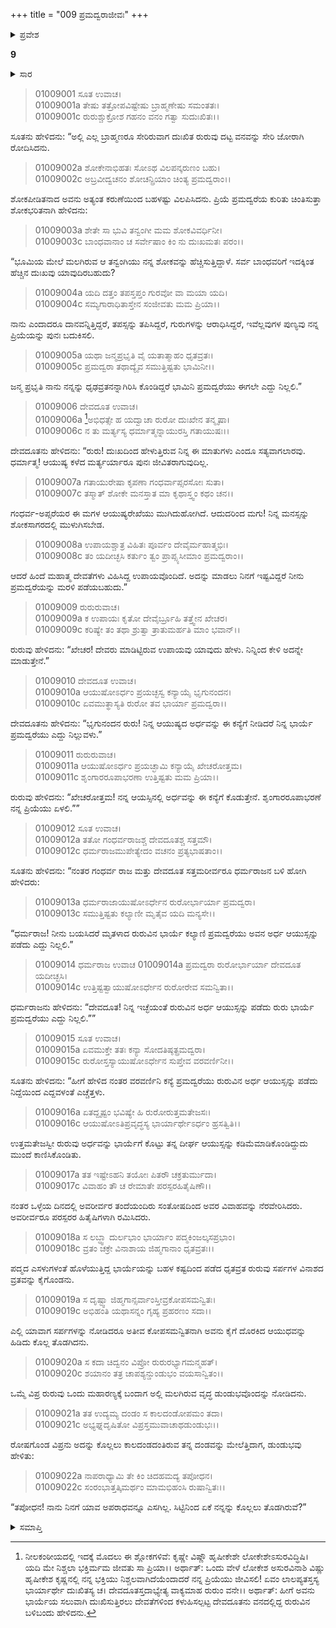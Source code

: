+++
title = "009 ಪ್ರಮದ್ವರಾಜೀವಃ"
+++

<details><summary>ಪ್ರವೇಶ</summary>


।।   ಓಂ ಓಂ ನಮೋ ನಾರಾಯಣಾಯ।।   ಶ್ರೀ ವೇದವ್ಯಾಸಾಯ ನಮಃ ।।
ಶ್ರೀ ಕೃಷ್ಣದ್ವೈಪಾಯನ ವೇದವ್ಯಾಸ ವಿರಚಿತ
ಶ್ರೀ ಮಹಾಭಾರತ
ಆದಿ ಪರ್ವ
ಪೌಲೋಮ ಪರ್ವ
</details>

**9**
<details><summary>ಸಾರ</summary>

ರುರುವಿನ ಅರ್ಧ ಆಯುಷ್ಯದಿಂದ ಪ್ರಮದ್ವತಿಗೆ ಪುನರ್ಜೀವನ, ರುರುವು ಕಂಡಲ್ಲಿ ಹಾವುಗಳನ್ನು ಕೊಲ್ಲುವ ಪ್ರತಿಜ್ಞೆ ಕೈಗೊಳ್ಳುವುದು (1-15). ಒಮ್ಮೆ ಹಾವೆಂದು ಹೊಡೆದಾಗ ಡುಂಡುಭವು ವಿರೋಧಿಸುವುದು (16-20).

</details>

> 01009001 ಸೂತ ಉವಾಚ।  
01009001a ತೇಷು ತತ್ರೋಪವಿಷ್ಟೇಷು ಬ್ರಾಹ್ಮಣೇಷು ಸಮಂತತಃ।  
01009001c ರುರುಶ್ಚುಕ್ರೋಶ ಗಹನಂ ವನಂ ಗತ್ವಾ ಸುದುಃಖಿತಃ।।

ಸೂತನು ಹೇಳಿದನು: “ಅಲ್ಲಿ ಎಲ್ಲ ಬ್ರಾಹ್ಮಣರೂ ಸೇರಿರುವಾಗ ದುಃಖಿತ ರುರುವು ದಟ್ಟ ವನವನ್ನು ಸೇರಿ ಜೋರಾಗಿ ರೋದಿಸಿದನು.

> 01009002a ಶೋಕೇನಾಭಿಹತಃ ಸೋಽಥ ವಿಲಪನ್ಕರುಣಂ ಬಹು।  
01009002c ಅಬ್ರವೀದ್ವಚನಂ ಶೋಚನ್ಪ್ರಿಯಾಂ ಚಿಂತ್ಯ ಪ್ರಮದ್ವರಾಂ।।

ಶೋಕಪೀಡಿತನಾದ ಅವನು ಅತ್ಯಂತ ಕರುಣೆಯಿಂದ ಬಹಳಷ್ಟು ವಿಲಪಿಸಿದನು. ಪ್ರಿಯೆ ಪ್ರಮದ್ವರೆಯ ಕುರಿತು ಚಿಂತಿಸುತ್ತಾ ಶೋಕಭರಿತನಾಗಿ ಹೇಳಿದನು:

> 01009003a ಶೇತೇ ಸಾ ಭುವಿ ತನ್ವಂಗೀ ಮಮ ಶೋಕವಿವರ್ಧಿನೀ।   
01009003c ಬಾಂಧವಾನಾಂ ಚ ಸರ್ವೇಷಾಂ ಕಿಂ ನು ದುಃಖಮತಃ ಪರಂ।।

“ಭೂಮಿಯ ಮೇಲೆ ಮಲಗಿರುವ ಆ ತನ್ವಂಗಿಯು ನನ್ನ ಶೋಕವನ್ನು ಹೆಚ್ಚಿಸುತ್ತಿದ್ದಾಳೆ. ಸರ್ವ ಬಾಂಧವರಿಗೆ ಇದಕ್ಕಿಂತ ಹೆಚ್ಚಿನ ದುಃಖವು ಯಾವುದಿರಬಹುದು?

> 01009004a ಯದಿ ದತ್ತಂ ತಪಸ್ತಪ್ತಂ ಗುರವೋ ವಾ ಮಯಾ ಯದಿ।  
01009004c ಸಮ್ಯಗಾರಾಧಿತಾಸ್ತೇನ ಸಂಜೀವತು ಮಮ ಪ್ರಿಯಾ।।

ನಾನು ಎಂದಾದರೂ ದಾನವನ್ನಿತ್ತಿದ್ದರೆ, ತಪಸ್ಸನ್ನು ತಪಿಸಿದ್ದರೆ, ಗುರುಗಳನ್ನು ಆರಾಧಿಸಿದ್ದರೆ, ಇವೆಲ್ಲವುಗಳ ಪುಣ್ಯವು ನನ್ನ ಪ್ರಿಯೆಯನ್ನು ಪುನಃ ಬದುಕಿಸಲಿ.

> 01009005a ಯಥಾ ಜನ್ಮಪ್ರಭೃತಿ ವೈ ಯತಾತ್ಮಾಹಂ ಧೃತವ್ರತಃ।  
01009005c ಪ್ರಮದ್ವರಾ ತಥಾದ್ಯೈವ ಸಮುತ್ತಿಷ್ಟತು ಭಾಮಿನೀ।।

ಜನ್ಮ ಪ್ರಭೃತಿ ನಾನು ನನ್ನನ್ನು ಧೃಢವ್ರತನನ್ನಾಗಿರಿಸಿ ಕೊಂಡಿದ್ದರೆ ಭಾಮಿನಿ ಪ್ರಮದ್ವರೆಯು ಈಗಲೇ ಎದ್ದು ನಿಲ್ಲಲಿ.”

> 01009006 ದೇವದೂತ ಉವಾಚ।  
01009006a [^1]ಅಭಿಧತ್ಸೇ ಹ ಯದ್ವಾಚಾ ರುರೋ ದುಃಖೇನ ತನ್ಮೃಷಾ।  
01009006c ನ ತು ಮರ್ತ್ಯಸ್ಯ ಧರ್ಮಾತ್ಮನ್ನಾಯುರಸ್ತಿ ಗತಾಯುಷಃ।।

ದೇವದೂತನು ಹೇಳಿದನು: “ರುರು! ದುಃಖದಿಂದ ಹೇಳುತ್ತಿರುವ ನಿನ್ನ ಈ ಮಾತುಗಳು ಎಂದೂ ಸತ್ಯವಾಗಲಾರವು. ಧರ್ಮಾತ್ಮ! ಆಯುಷ್ಯ ಕಳೆದ ಮರ್ತ್ಯರ್ಯಾರೂ ಪುನಃ ಜೀವಿತರಾಗುವುದಿಲ್ಲ.

> 01009007a ಗತಾಯುರೇಷಾ ಕೃಪಣಾ ಗಂಧರ್ವಾಪ್ಸರಸೋಃ ಸುತಾ।   
01009007c ತಸ್ಮಾತ್ ಶೋಕೇ ಮನಸ್ತಾತ ಮಾ ಕೃಥಾಸ್ತ್ವಂ ಕಥಂ ಚನ।।

ಗಂಧರ್ವ-ಅಪ್ಸರೆಯರ ಈ ಮಗಳ ಆಯುಷ್ಯರೇಖೆಯು ಮುಗಿದುಹೋಗಿದೆ. ಆದುದರಿಂದ ಮಗು! ನಿನ್ನ ಮನಸ್ಸನ್ನು ಶೋಕಸಾಗರದಲ್ಲಿ ಮುಳುಗಿಸಬೇಡ.

> 01009008a ಉಪಾಯಶ್ಚಾತ್ರ ವಿಹಿತಃ ಪೂರ್ವಂ ದೇವೈರ್ಮಹಾತ್ಮಭಿಃ।  
01009008c ತಂ ಯದೀಚ್ಛಸಿ ಕರ್ತುಂ ತ್ವಂ ಪ್ರಾಪ್ಸ್ಯಸೀಮಾಂ ಪ್ರಮದ್ವರಾಂ।।

ಆದರೆ ಹಿಂದೆ ಮಹಾತ್ಮ ದೇವತೆಗಳು ವಿಹಿಸಿದ್ದ ಉಪಾಯವೊಂದಿದೆ. ಅದನ್ನು ಮಾಡಲು ನಿನಗೆ ಇಷ್ಟವಿದ್ದರೆ ನೀನು ಪ್ರಮದ್ವರೆಯನ್ನು ಮರಳಿ ಪಡೆಯಬಹುದು.”

> 01009009 ರುರುರುವಾಚ।  
01009009a ಕ ಉಪಾಯಃ ಕೃತೋ ದೇವೈರ್ಬ್ರೂಹಿ ತತ್ತ್ವೇನ ಖೇಚರ।  
01009009c ಕರಿಷ್ಯೇ ತಂ ತಥಾ ಶ್ರುತ್ವಾ ತ್ರಾತುಮರ್ಹತಿ ಮಾಂ ಭವಾನ್।।

ರುರುವು ಹೇಳಿದನು: “ಖೇಚರ! ದೇವರು ಮಾಡಿಟ್ಟಿರುವ ಉಪಾಯವು ಯಾವುದು ಹೇಳು. ನಿನ್ನಿಂದ ಕೇಳಿ ಅದನ್ನೇ ಮಾಡುತ್ತೇನೆ.”

> 01009010 ದೇವದೂತ ಉವಾಚ।  
01009010a ಆಯುಷೋಽರ್ಧಂ ಪ್ರಯಚ್ಛಸ್ವ ಕನ್ಯಾಯೈ ಭೃಗುನಂದನ।   
01009010c ಏವಮುತ್ಥಾಸ್ಯತಿ ರುರೋ ತವ ಭಾರ್ಯಾ ಪ್ರಮದ್ವರಾ।।

ದೇವದೂತನು ಹೇಳಿದನು: “ಭೃಗುನಂದನ ರುರು! ನಿನ್ನ ಆಯುಷ್ಯದ ಅರ್ಧವನ್ನು ಈ ಕನ್ಯೆಗೆ ನೀಡಿದರೆ ನಿನ್ನ ಭಾರ್ಯೆ ಪ್ರಮದ್ವರೆಯು ಎದ್ದು ನಿಲ್ಲುವಳು.”

> 01009011 ರುರುರುವಾಚ।  
01009011a ಆಯುಷೋಽರ್ಧಂ ಪ್ರಯಚ್ಛಾಮಿ ಕನ್ಯಾಯೈ ಖೇಚರೋತ್ತಮ।  
01009011c ಶೃಂಗಾರರೂಪಾಭರಣಾ ಉತ್ತಿಷ್ಟತು ಮಮ ಪ್ರಿಯಾ।।

ರುರುವು ಹೇಳಿದನು: “ಖೇಚರೋತ್ತಮ! ನನ್ನ ಆಯಸ್ಸಿನಲ್ಲಿ ಅರ್ಧವನ್ನು ಈ ಕನ್ಯೆಗೆ ಕೊಡುತ್ತೇನೆ. ಶೃಂಗಾರರೂಪಾಭರಣೆ ನನ್ನ ಪ್ರಿಯೆಯು ಏಳಲಿ.””

> 01009012 ಸೂತ ಉವಾಚ।  
01009012a ತತೋ ಗಂಧರ್ವರಾಜಶ್ಚ ದೇವದೂತಶ್ಚ ಸತ್ತಮೌ।  
01009012c ಧರ್ಮರಾಜಮುಪೇತ್ಯೇದಂ ವಚನಂ ಪ್ರತ್ಯಭಾಷತಾಂ।।

ಸೂತನು ಹೇಳಿದನು: “ನಂತರ ಗಂಧರ್ವ ರಾಜ ಮತ್ತು ದೇವದೂತ ಸತ್ತಮರೀರ್ವರೂ ಧರ್ಮರಾಜನ ಬಳಿ ಹೋಗಿ ಹೇಳಿದರು:

> 01009013a ಧರ್ಮರಾಜಾಯುಷೋಽರ್ಧೇನ ರುರೋರ್ಭಾರ್ಯಾ ಪ್ರಮದ್ವರಾ।  
01009013c ಸಮುತ್ತಿಷ್ಟತು ಕಲ್ಯಾಣೀ ಮೃತೈವ ಯದಿ ಮನ್ಯಸೇ।।

“ಧರ್ಮರಾಜ! ನೀನು ಬಯಸಿದರೆ ಮೃತಳಾದ ರುರುವಿನ ಭಾರ್ಯೆ ಕಲ್ಯಾಣಿ ಪ್ರಮದ್ವರೆಯು ಅವನ ಅರ್ಧ ಆಯುಸ್ಸನ್ನು ಪಡೆದು ಎದ್ದು ನಿಲ್ಲಲಿ.”

> 01009014 ಧರ್ಮರಾಜ ಉವಾಚ
01009014a ಪ್ರಮದ್ವರಾ ರುರೋರ್ಭಾರ್ಯಾ ದೇವದೂತ ಯದೀಚ್ಛಸಿ।   
01009014c ಉತ್ತಿಷ್ಟತ್ವಾಯುಷೋಽರ್ಧೇನ ರುರೋರೇವ ಸಮನ್ವಿತಾ।।

ಧರ್ಮರಾಜನು ಹೇಳಿದನು: “ದೇವದೂತ! ನಿನ್ನ ಇಚ್ಛೆಯಂತೆ ರುರುವಿನ ಅರ್ಧ ಆಯುಸ್ಸನ್ನು ಪಡೆದು ರುರು ಭಾರ್ಯೆ ಪ್ರಮದ್ವರೆಯು ಎದ್ದು ನಿಲ್ಲಲಿ.””

> 01009015 ಸೂತ ಉವಾಚ।  
01009015a ಏವಮುಕ್ತೇ ತತಃ ಕನ್ಯಾ ಸೋದತಿಷ್ಠತ್ಪ್ರಮದ್ವರಾ।  
01009015c ರುರೋಸ್ತಸ್ಯಾಯುಷೋಽರ್ಧೇನ ಸುಪ್ತೇವ ವರವರ್ಣಿನೀ।।

ಸೂತನು ಹೇಳಿದನು: “ಹೀಗೆ ಹೇಳಿದ ನಂತರ ವರವರ್ಣಿನಿ ಕನ್ಯೆ ಪ್ರಮದ್ವರೆಯು ರುರುವಿನ ಅರ್ಧ ಆಯುಸ್ಸನ್ನು ಪಡೆದು ನಿದ್ದೆಯಿಂದ ಎದ್ದವಳಂತೆ ಎಚ್ಚೆತ್ತಳು.

> 01009016a ಏತದ್ದೃಷ್ಟಂ ಭವಿಷ್ಯೇ ಹಿ ರುರೋರುತ್ತಮತೇಜಸಃ।  
01009016c ಆಯುಷೋಽತಿಪ್ರವೃದ್ಧಸ್ಯ ಭಾರ್ಯಾರ್ಥೇಽರ್ಧಂ ಹ್ರಸತ್ವಿತಿ।।

ಉತ್ತಮತೇಜಸ್ವೀ ರುರುವು ಅರ್ಧವನ್ನು ಭಾರ್ಯೆಗೆ ಕೊಟ್ಟು ತನ್ನ ದೀರ್ಘ ಆಯುಸ್ಸನ್ನು ಕಡಿಮೆಮಾಡಿಕೊಂಡಿದ್ದುದು ಮುಂದೆ ಕಾಣಿಸಿಕೊಂಡಿತು.

> 01009017a ತತ ಇಷ್ಟೇಽಹನಿ ತಯೋಃ ಪಿತರೌ ಚಕ್ರತುರ್ಮುದಾ।  
01009017c ವಿವಾಹಂ ತೌ ಚ ರೇಮಾತೇ ಪರಸ್ಪರಹಿತೈಷಿಣೌ।।

ನಂತರ ಒಳ್ಳೆಯ ದಿನದಲ್ಲಿ ಅವರೀರ್ವರ ತಂದೆಯಂದಿರು ಸಂತೋಷದಿಂದ ಅವರ ವಿವಾಹವನ್ನು ನೆರವೇರಿಸಿದರು. ಅವರೀರ್ವರೂ ಪರಸ್ಪರರ ಹಿತೈಷಿಗಳಾಗಿ ರಮಿಸಿದರು.

> 01009018a ಸ ಲಬ್ಧ್ವಾ ದುರ್ಲಭಾಂ ಭಾರ್ಯಾಂ ಪದ್ಮಕಿಂಜಲ್ಕಸಪ್ರಭಾಂ।  
01009018c ವ್ರತಂ ಚಕ್ರೇ ವಿನಾಶಾಯ ಜಿಹ್ಮಗಾನಾಂ ಧೃತವ್ರತಃ।।

ಪದ್ಮದ ಎಸಳುಗಳಂತೆ ಹೊಳೆಯುತ್ತಿದ್ದ ಭಾರ್ಯೆಯನ್ನು ಬಹಳ ಕಷ್ಟದಿಂದ ಪಡೆದ ಧೃತವ್ರತ ರುರುವು ಸರ್ಪಗಳ ವಿನಾಶದ ವ್ರತವನ್ನು ಕೈಗೊಂಡನು.

> 01009019a ಸ ದೃಷ್ಟ್ವಾ ಜಿಹ್ಮಗಾನ್ಸರ್ವಾಂಸ್ತೀವ್ರಕೋಪಸಮನ್ವಿತಃ।   
01009019c ಅಭಿಹಂತಿ ಯಥಾಸನ್ನಂ ಗೃಹ್ಯ ಪ್ರಹರಣಂ ಸದಾ।।

ಎಲ್ಲಿ ಯಾವಾಗ ಸರ್ಪಗಳನ್ನು ನೋಡಿದರೂ ಅತೀವ ಕೋಪಸಮನ್ವಿತನಾಗಿ ಅವನು ಕೈಗೆ ದೊರಕಿದ ಆಯುಧವನ್ನು ಹಿಡಿದು ಕೊಲ್ಲ ತೊಡಗಿದನು.

> 01009020a ಸ ಕದಾ ಚಿದ್ವನಂ ವಿಪ್ರೋ ರುರುರಭ್ಯಾಗಮನ್ಮಹತ್।  
01009020c ಶಯಾನಂ ತತ್ರ ಚಾಪಶ್ಯನ್ಡುಂಡುಭಂ ವಯಸಾನ್ವಿತಂ।।

ಒಮ್ಮೆ ವಿಪ್ರ ರುರುವು ಒಂದು ಮಹಾರಣ್ಯಕ್ಕೆ ಬಂದಾಗ ಅಲ್ಲಿ ಮಲಗಿರುವ ವೃದ್ಧ ಡುಂಡುಭವೊಂದನ್ನು ನೋಡಿದನು.

> 01009021a ತತ ಉದ್ಯಮ್ಯ ದಂಡಂ ಸ ಕಾಲದಂಡೋಪಮಂ ತದಾ।  
01009021c ಅಭ್ಯಘ್ನದೃಷಿತೋ ವಿಪ್ರಸ್ತಮುವಾಚಾಥಡುಂಡುಭಃ।।

ರೋಷಗೊಂಡ ವಿಪ್ರನು ಅದನ್ನು ಕೊಲ್ಲಲು ಕಾಲದಂಡದಂತಿರುವ ತನ್ನ ದಂಡವನ್ನು ಮೇಲೆತ್ತಿದಾಗ, ಡುಂಡುಭವು ಹೇಳಿತು:

> 01009022a ನಾಪರಾಧ್ಯಾಮಿ ತೇ ಕಿಂ ಚಿದಹಮದ್ಯ ತಪೋಧನ।   
01009022c ಸಂರಂಭಾತ್ತತ್ಕಿಮರ್ಥಂ ಮಾಮಭಿಹಂಸಿ ರುಷಾನ್ವಿತಃ।।

“ತಪೋಧನ! ನಾನು ನಿನಗೆ ಯಾವ ಅಪರಾಧವನ್ನೂ ಎಸಗಿಲ್ಲ. ಸಿಟ್ಟಿನಿಂದ ಏಕೆ ನನ್ನನ್ನು ಕೊಲ್ಲಲು ತೊಡಗಿರುವೆ?”

<details><summary>ಸಮಾಪ್ತಿ</summary>

ಇತಿ ಶ್ರೀ ಮಹಾಭಾರತೇ ಆದಿಪರ್ವಣಿ ಪೌಲೋಮಪರ್ವಣಿ ಪ್ರಮದ್ವರಾಜೀವೋ ನಾಮ ನವವೋಽಧ್ಯಾಯಃ।।  
ಇದು ಶ್ರೀ ಮಹಾಭಾರತದಲ್ಲಿ ಆದಿಪರ್ವದಲ್ಲಿ ಪೌಲೋಮಪರ್ವದಲ್ಲಿ ಪ್ರಮದ್ವರಾಜೀವ ಎನ್ನುವ ಒಂಭತ್ತನೆಯ ಅಧ್ಯಾಯವು.
</details>

[^1]: ನೀಲಕಂಠೀಯದಲ್ಲಿ ಇದಕ್ಕೆ ಮೊದಲು ಈ ಶ್ಲೋಕಗಳಿವೆ: ಕೃಷ್ಣೇ ವಿಷ್ಣೌ ಹೃಷೀಕೇಶೇ ಲೋಕೇಶೇಽಸುರವಿದ್ಧಿಷಿ। ಯದಿ ಮೇ ನಿಶ್ಚಲಾ ಭಕ್ತಿರ್ಮಮ ಜೀವತು ಸಾ ಪ್ರಿಯಾ।।   ಅರ್ಥಾತ್: ಒಂದು ವೇಳೆ ಲೋಕೇಶ ಅಸುರವಿನಾಶಿ ವಿಷ್ಣು ಹೃಷೀಕೇಶ ಕೃಷ್ಣನಲ್ಲಿ ನನ್ನ ಭಕ್ತಿಯು ನಿಶ್ಚಲವಾಗಿದೆಯೆಂದಾದರೆ ನನ್ನ ಪ್ರಿಯೆಯು ಜೀವಿಸಲಿ! ಏವಂ ಲಾಲಪ್ಯತಸ್ತಸ್ಯ ಭಾರ್ಯಾರ್ಥೇ ದುಃಖಿತಸ್ಯ ಚ।   ದೇವದೂತಸ್ತದಾಭ್ಯೇತ್ಯ ವಾಕ್ಯಮಾಹ ರುರುಂ ವನೇ।।   ಅರ್ಥಾತ್: ಹೀಗೆ ಅವನು ಭಾರ್ಯೆಯ ಸಲುವಾಗಿ ದುಃಖಿಸುತ್ತಿರಲು ದೇವತೆಗಳಿಂದ ಕಳುಹಿಸಲ್ಪಟ್ಟ ದೇವದೂತನು ವನದಲ್ಲಿದ್ದ ರುರುವಿನ ಬಳಿಬಂದು ಹೇಳಿದನು.

